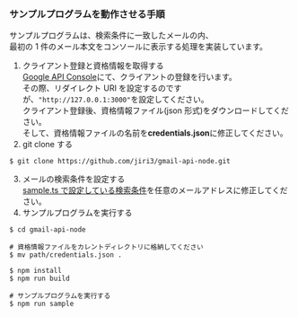 ### サンプルプログラムを動作させる手順

サンプルプログラムは、検索条件に一致したメールの内、  
最初の 1 件のメール本文をコンソールに表示する処理を実装しています。

1. クライアント登録と資格情報を取得する  
   [Google API Console](https://console.developers.google.com/?hl=ja)にて、クライアントの登録を行います。  
   その際、リダイレクト URI を設定するのですが、`"http://127.0.0.1:3000"`を設定してください。  
   クライアント登録後、資格情報ファイル(json 形式)をダウンロードしてください。  
   そして、資格情報ファイルの名前を**credentials.json**に修正してください。
2. git clone する

```shell
$ git clone https://github.com/jiri3/gmail-api-node.git
```

3. メールの検索条件を設定する  
   [sample.ts で設定している検索条件](https://github.com/jiri3/gmail-api-node/blob/master/src/sample.ts#L35)を任意のメールアドレスに修正してください。
4. サンプルプログラムを実行する

```shell
$ cd gmail-api-node

# 資格情報ファイルをカレントディレクトリに格納してください
$ mv path/credentials.json .

$ npm install
$ npm run build

# サンプルプログラムを実行する
$ npm run sample
```
